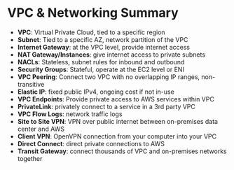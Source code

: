 # VPC & Networking Summary

- **VPC**: Virtual Private Cloud, tied to a specific region
- **Subnet**: Tied to a specific AZ, network partition of the VPC
- **Internet Gateway**: at the VPC level, provide internet access
- **NAT Gateway/Instances**: give internet access to private subnets
- **NACLs**: Stateless, subnet rules for inbound and outbound
- **Security Groups**: Stateful, operate at the EC2 level or ENI
- **VPC Peering**: Connect two VPC with no overlapping IP ranges, non-transitive
- **Elastic IP**: fixed public IPv4, ongoing cost if not in-use
- **VPC Endpoints**: Provide private access to AWS services within VPC
- **PrivateLink**: privately connect to a service in a 3rd party VPC
- **VPC Flow Logs**: network traffic logs
- **Site to Site VPN**: VPN over public internet between on-premises data center and AWS 
- **Client VPN**: OpenVPN connection from your computer into your VPC
- **Direct Connect**: direct private connections to AWS
- **Transit Gateway**: connect thousands of VPC and on-premises networks together
